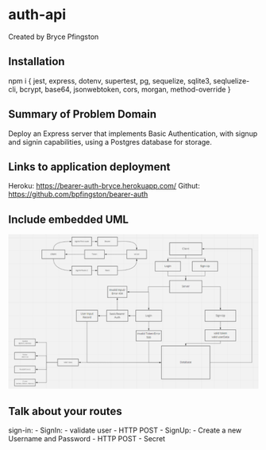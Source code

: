 # auth-api
Created by Bryce Pfingston  

## Installation  
npm i { jest, express, dotenv, supertest, pg, sequelize, sqlite3, seqluelize-cli, bcrypt, base64, jsonwebtoken, cors, morgan, method-override }  
  
## Summary of Problem Domain  
Deploy an Express server that implements Basic Authentication, with signup and signin capabilities, using a Postgres database for storage.  


## Links to application deployment  
 
Heroku: https://bearer-auth-bryce.herokuapp.com/ 
Githut: https://github.com/bpfingston/bearer-auth
  
## Include embedded UML
![embedded UML](./images/devpath.png)

## Talk about your routes

sign-in:
    - SignIn:
        - validate user
        - HTTP POST
    - SignUp:
        - Create a new Username and Password
        - HTTP POST
    - Secret